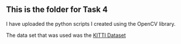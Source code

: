 ## This is the folder for Task 4

I have uploaded the python scripts I created using the OpenCV library. 

The data set that was used was the [KITTI Dataset](https://www.cvlibs.net/datasets/kitti/eval_odometry.php)
